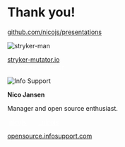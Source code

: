 # Thank you!&nbsp;&nbsp;&nbsp;

[github.com/nicojs/presentations](https://github.com/nicojs/presentations/) <!-- .element target="_blank" style="color: #fff" -->


<!-- .slide: class="is-fancy3" data-background-gradient="linear-gradient(90deg, rgba(232,75,57,1) 50%, rgba(0,56,101,0) 50%)" -->

<div class="kc-flex kc-columns kc-gap5">

<div>

![stryker-man](/img/stryker-man.svg) <!-- .element: width="75%" -->

[stryker-mutator.io](https://stryker-mutator.io) <!-- .element target="_blank" style="color: #fff" -->
<br /><i class="bi bi-twitter-x" style="margin-left: 20px; color: #fff"></i> &nbsp;<a target="_blank" style="color: #fff" href="https://twitter.com/stryker_mutator">stryker_mutator</a>


</div>
<div>

![Info Support](/cli-img/logo-white.png) <!-- .element: width="70%" -->

**Nico Jansen**

Manager and open source enthusiast.
<!-- .element: class="kc-smaller" -->


<i class="bi bi-github" style="color: #fff"></i> &nbsp;<a target="_blank" href="https://github.com/nicojs" style="color: #fff">nicojs</a>  <i class="bi bi-twitter-x" style="margin-left: 20px; color: #fff"></i> &nbsp;<a target="_blank" style="color: #fff" href="https://twitter.com/_nicojs">\_nicojs</a>

[opensource.infosupport.com](https://opensource.infosupport.com)  <!-- .element target="_blank" style="color: #fff" -->

</div>
</div>
